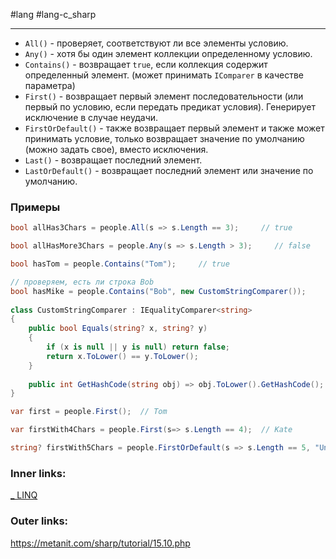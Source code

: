 #lang #lang-c_sharp 

---
- `All()` - проверяет, соответствуют ли все элементы условию.
- `Any()` - хотя бы один элемент коллекции определенному условию.
- `Contains()` - возвращает `true`, если коллекция содержит определенный элемент. (может принимать `IComparer` в качестве параметра)
- `First()` - возвращает первый элемент последовательности (или первый по условию, если передать предикат условия). Генерирует исключение в случае неудачи.
- `FirstOrDefault()` - также возвращает первый элемент и также может принимать условие, только возвращает значение по умолчанию (можно задать свое), вместо исключения.
- `Last()` - возвращает последний элемент.
- `LastOrDefault()` - возвращает последний элемент или значение по умолчанию.

### Примеры

```csharp
bool allHas3Chars = people.All(s => s.Length == 3);     // true
```

```csharp
bool allHasMore3Chars = people.Any(s => s.Length > 3);     // false
```

```csharp
bool hasTom = people.Contains("Tom");     // true
```

```csharp
// проверяем, есть ли строка Bob
bool hasMike = people.Contains("Bob", new CustomStringComparer());     // true
 
class CustomStringComparer : IEqualityComparer<string>
{
    public bool Equals(string? x, string? y)
    {
        if (x is null || y is null) return false;
        return x.ToLower() == y.ToLower();
    }
 
    public int GetHashCode(string obj) => obj.ToLower().GetHashCode();
}
```

```csharp
var first = people.First();  // Tom
```

```csharp
var firstWith4Chars = people.First(s=> s.Length == 4);  // Kate
```

```csharp
string? firstWith5Chars = people.FirstOrDefault(s => s.Length == 5, "Undefined");
```

### Inner links:
[_ LINQ](1.%20Languages/C-sharp/Базы%20данных/LINQ/_%20LINQ.md)
### Outer links:
https://metanit.com/sharp/tutorial/15.10.php